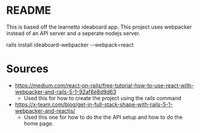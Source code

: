 # README

This is based off the learnetto ideaboard app.  This project uses webpacker instead of an API server and a seperate nodejs server.

rails install ideaboard-webpacker --webpack=react

# Sources
* https://medium.com/react-on-rails/free-tutorial-how-to-use-react-with-webpacker-and-rails-5-1-92af8e8d9d63
    * Used this for how to create the project using the rails command
* https://x-team.com/blog/get-in-full-stack-shape-with-rails-5-1-webpacker-and-reactjs/
    * Used this one for how to do the the API setup and how to do the home page.

